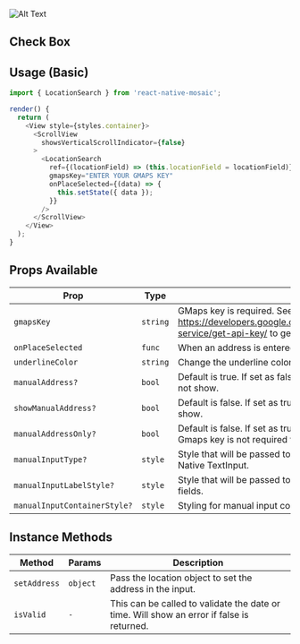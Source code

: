 ![Alt Text](https://drive.google.com/uc?export=view&id=1zJ_iEEafJ4GaEce4rUv3o__h5WOEanrW)

## Check Box

## Usage (Basic)

```js
import { LocationSearch } from 'react-native-mosaic';

render() {
  return (
    <View style={styles.container}>
      <ScrollView
        showsVerticalScrollIndicator={false}
      >
        <LocationSearch
          ref={(locationField) => (this.locationField = locationField)}
          gmapsKey="ENTER YOUR GMAPS KEY"
          onPlaceSelected={(data) => {
            this.setState({ data });
          }}
        />
      </ScrollView>
    </View>
  );
}
```

## Props Available

| Prop                         | Type     | Description                                                                                                                  |
| ---------------------------- | -------- | ---------------------------------------------------------------------------------------------------------------------------- |
| `gmapsKey`                   | `string` | GMaps key is required. See https://developers.google.com/maps/documentation/places/web-service/get-api-key/ to get your key. |
| `onPlaceSelected`            | `func`   | When an address is entered the full address will return.                                                                     |
| `underlineColor`             | `string` | Change the underline color of the the input.                                                                                 |
| `manualAddress?`             | `bool`   | Default is true. If set as false change to manual address button will not show.                                              |
| `showManualAddress?`         | `bool`   | Default is false. If set as true the manual address input fields will show.                                                  |
| `manualAddressOnly?`         | `bool`   | Default is false. If set as true autocomplete input will not show. Gmaps key is not required for this.                       |
| `manualInputType?`           | `style`  | Style that will be passed to the style props of the manual React Native TextInput.                                           |
| `manualInputLabelStyle?`     | `style`  | Style that will be passed to the label text above the manual text fields.                                                    |
| `manualInputContainerStyle?` | `style`  | Styling for manual input component container.                                                                                |

## Instance Methods

| Method       | Params   | Description                                                                               |
| ------------ | -------- | ----------------------------------------------------------------------------------------- |
| `setAddress` | `object` | Pass the location object to set the address in the input.                                 |
| `isValid`    | `-`      | This can be called to validate the date or time. Will show an error if false is returned. |
